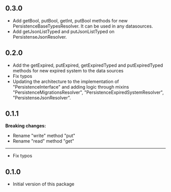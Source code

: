 ## 0.3.0
* Add getBool, putBool, getInt, putBool methods for new PersistenceBaseTypesResolver. It can be used in any datasources.
* Add getJsonListTyped and putJsonListTyped on PersistenseJsonResolver.

## 0.2.0

* Add the getExpired, putExpired, getExpiredTyped and putExpiredTyped methods for new expired system to the data sources
* Fix typos
* Updating the architecture to the implementation of "PersistenceInterface" and adding logic through mixins "PersistenceMigrationsResolver", "PersistenceExpiredSystemResolver", "PersistenseJsonResolver".

## 0.1.1

**Breaking changes:**
* Rename "write" method "put"
* Rename "read" method "get"
---
* Fix typos


## 0.1.0

* Initial version of this package
